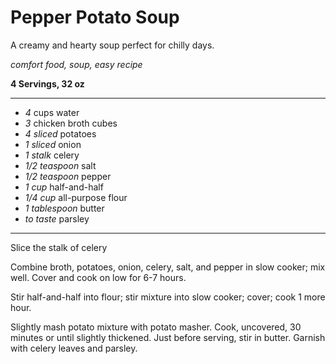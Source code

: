 # Pepper Potato Soup

A creamy and hearty soup perfect for chilly days.

*comfort food, soup, easy recipe*

**4 Servings, 32 oz**

---

- *4* cups water
- *3* chicken broth cubes
- *4 sliced* potatoes
- *1 sliced* onion
- *1 stalk* celery
- *1/2 teaspoon* salt
- *1/2 teaspoon* pepper
- *1 cup* half-and-half
- *1/4 cup* all-purpose flour
- *1 tablespoon* butter
- *to taste* parsley

---

Slice the stalk of celery

Combine broth, potatoes, onion, celery, salt, and pepper in slow cooker; mix well. Cover and cook on low for 6-7 hours.

Stir half-and-half into flour; stir mixture into slow cooker; cover; cook 1 more hour.

Slightly mash potato mixture with potato masher. Cook, uncovered, 30 minutes or until slightly thickened. Just before serving, stir in butter. Garnish with celery leaves and parsley.
